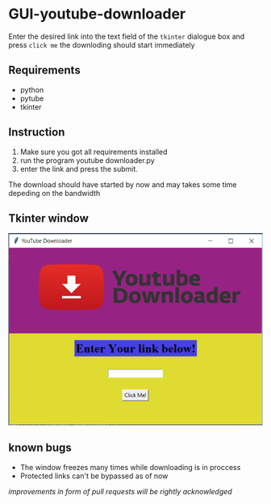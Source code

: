 # GUI-youtube-downloader

Enter the desired link into the text field of the `tkinter` dialogue box and press `click me`
the downloding should start immediately

## Requirements

- python
- pytube
- tkinter

## Instruction

1. Make sure you got all requirements installed
2. run the program youtube downloader.py
3. enter the link and press the submit.

The download should have started by now and may takes some time depeding on the bandwidth

## Tkinter window

![alt text](https://github.com/vishal8888a8/GUI-youtube-downloader/blob/main/unknown.png)

## known bugs

- The window freezes many times while downloading is in proccess
- Protected links can't be bypassed as of now

*improvements in form of pull requests will be rightly acknowledged*
